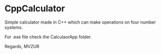 # CppCalculator

Simple calculator made in C++ which can make operations on four number systems.

For .exe file check the CalculaorApp folder.

Regards, MVZUR
